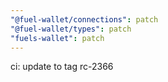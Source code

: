 ```yaml
---
"@fuel-wallet/connections": patch
"@fuel-wallet/types": patch
"fuels-wallet": patch
---
```


ci: update to tag rc-2366
